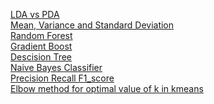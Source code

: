 [LDA vs PDA](https://www.youtube.com/watch?v=M4HpyJHPYBY) <br/>
[Mean, Variance and Standard Deviation](https://www.geeksforgeeks.org/mathematics-mean-variance-and-standard-deviation/)  <br/>
[Random Forest](https://www.youtube.com/watch?v=J4Wdy0Wc_xQ) <br/>
[Gradient Boost](https://www.youtube.com/watch?v=3CC4N4z3GJc) <br/>
[Descision Tree](https://www.youtube.com/watch?v=_L39rN6gz7Y) <br/>
[Naive Bayes Classifier](https://www.youtube.com/watch?v=O2L2Uv9pdDA) <br/>
[Precision Recall F1_score](https://medium.com/@mahesh.chavan1997/what-is-precision-recall-f1-score-b65b1965804c) <br/>
[Elbow method for optimal value of k in kmeans](https://www.geeksforgeeks.org/elbow-method-for-optimal-value-of-k-in-kmeans/)

